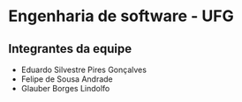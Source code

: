 # Engenharia de software - UFG
## Integrantes da equipe
* Eduardo Silvestre Pires Gonçalves
* Felipe de Sousa Andrade
* Glauber Borges Lindolfo
